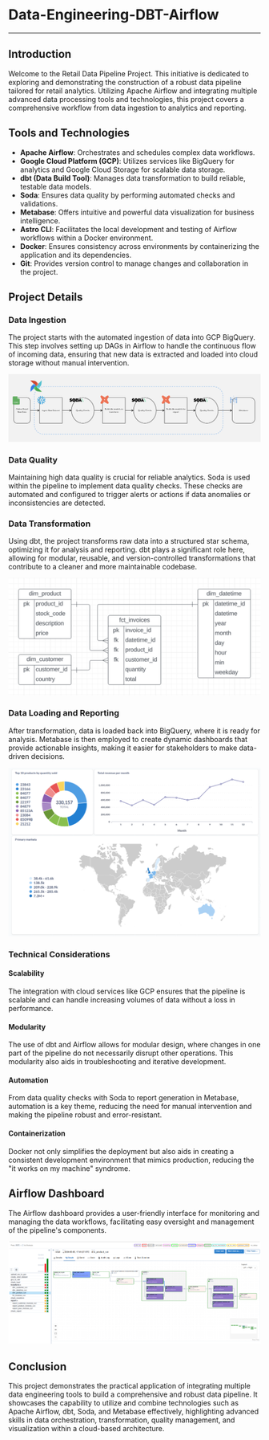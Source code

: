 # Data-Engineering-DBT-Airflow
---
## Introduction

Welcome to the Retail Data Pipeline Project. This initiative is dedicated to exploring and demonstrating the construction of a robust data pipeline tailored for retail analytics. Utilizing Apache Airflow and integrating multiple advanced data processing tools and technologies, this project covers a comprehensive workflow from data ingestion to analytics and reporting.

## Tools and Technologies

- **Apache Airflow**: Orchestrates and schedules complex data workflows.
- **Google Cloud Platform (GCP)**: Utilizes services like BigQuery for analytics and Google Cloud Storage for scalable data storage.
- **dbt (Data Build Tool)**: Manages data transformation to build reliable, testable data models.
- **Soda**: Ensures data quality by performing automated checks and validations.
- **Metabase**: Offers intuitive and powerful data visualization for business intelligence.
- **Astro CLI**: Facilitates the local development and testing of Airflow workflows within a Docker environment.
- **Docker**: Ensures consistency across environments by containerizing the application and its dependencies.
- **Git**: Provides version control to manage changes and collaboration in the project.

## Project Details

### Data Ingestion

The project starts with the automated ingestion of data into GCP BigQuery. This step involves setting up DAGs in Airflow to handle the continuous flow of incoming data, ensuring that new data is extracted and loaded into cloud storage without manual intervention.

![Data Pipeline Structure](images/pipeline.png)

### Data Quality

Maintaining high data quality is crucial for reliable analytics. Soda is used within the pipeline to implement data quality checks. These checks are automated and configured to trigger alerts or actions if data anomalies or inconsistencies are detected.

### Data Transformation

Using dbt, the project transforms raw data into a structured star schema, optimizing it for analysis and reporting. dbt plays a significant role here, allowing for modular, reusable, and version-controlled transformations that contribute to a cleaner and more maintainable codebase.

![Data Modelling Structure](images/data_modeling.png)

### Data Loading and Reporting

After transformation, data is loaded back into BigQuery, where it is ready for analysis. Metabase is then employed to create dynamic dashboards that provide actionable insights, making it easier for stakeholders to make data-driven decisions.

![Metabase Dashboard](images/metabase_dashboard.png)

### Technical Considerations

#### Scalability
The integration with cloud services like GCP ensures that the pipeline is scalable and can handle increasing volumes of data without a loss in performance.

#### Modularity
The use of dbt and Airflow allows for modular design, where changes in one part of the pipeline do not necessarily disrupt other operations. This modularity also aids in troubleshooting and iterative development.

#### Automation
From data quality checks with Soda to report generation in Metabase, automation is a key theme, reducing the need for manual intervention and making the pipeline robust and error-resistant.

#### Containerization
Docker not only simplifies the deployment but also aids in creating a consistent development environment that mimics production, reducing the "it works on my machine" syndrome.

## Airflow Dashboard

The Airflow dashboard provides a user-friendly interface for monitoring and managing the data workflows, facilitating easy oversight and management of the pipeline's components.

![Airflow Dashboard](images/airflow_dashboard.png)

## Conclusion

This project demonstrates the practical application of integrating multiple data engineering tools to build a comprehensive and robust data pipeline. It showcases the capability to utilize and combine technologies such as Apache Airflow, dbt, Soda, and Metabase effectively, highlighting advanced skills in data orchestration, transformation, quality management, and visualization within a cloud-based architecture.

